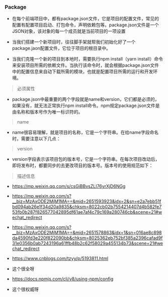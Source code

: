### Package
- 在每个前端项目中，都有package.json文件，它是项目的配置文件，常见的配置有配置项目启动、打包命令，声明依赖包等。package.json文件是一个JSON对象，该对象的每一个成员就是当前项目的一项设置

- 当我们搭建一个新项目时，往往脚手架就帮我们初始化好了一个package.jaon配置文件，它位于项目的根目录中。

- 当我们克隆一个新的项目到本地时，需要执行npm install（yarn install）命令来安装项目所需的依赖文件。当执行该命令时，就会根据package.json文件中的配置信息来自动下载所需的模块，也就是配置项目所需的运行和开发环境。


> 必须属性
- package.json中最重要的两个字段就是name和version，它们都是必须的，如果没有，就无法正常执行npm install命令。npm规定package.json文件是由名称和版本号作为唯一标识符的。


> name
- name很容易理解，就是项目的名称，它是一个字符串。在给name字段命名时，需要注意以下几点：
<!-- 
  名称的长度必须小于或等于214个字符，不能以“.”和“_”开头，不能包含大写字母（这是因为当软件包在npm上发布时，会基于此属性获得自己的URL，所以不能包含非URL安全字符（non-url-safe））；


  名称可以作为参数被传入require("")，用来导入模块，所以应当尽可能的简短、语义化；


  名称不能和其他模块的名称重复，可以使用npm view命令查询模块明是否重复，如果不重复就会提示404：
 -->


 > version
 - version字段表示该项目包的版本号，它是一个字符串。在每次项目改动后，即将发布时，都要同步的去更改项目的版本号。版本号的使用规范如下：

 <!-- 
  版本号的命名遵循语义化版本2.0.0规范，格式为：主版本号.次版本号.修订号，通常情况下，修改主版本号是做了大的功能性的改动，修改次版本号是新增了新功能，修改修订号就是修复了一些bug；


  如果某个版本的改动较大，并且不稳定，可能如法满足预期的兼容性需求，就需要发布先行版本，先行版本通过会加在版本号的后面，通过“-”号连接以点分隔的标识符和版本编译信息：内部版本（alpha）、公测版本（beta）和候选版本（rc，即release candiate）。

  可以通过以下命令来查看npm包的版本信息，以react为例：


  // 查看最新版本
  npm view react version

  // 查看所有版本
  npm view react versions
  -->


> 描述信息

- https://mp.weixin.qq.com/s/csGiBBvsZLI76yrXjD6NGg


- https://mp.weixin.qq.com/s?__biz=MzAxODE2MjM1MA==&mid=2651593923&idx=2&sn=e2a7ebb51fbd094ab26e1f34d20a9835&chksm=8022cb02b7554214407d4b582fe753fb0b287f826577042895df61ae7af4c79c169a280746cb&scene=21#wechat_redirect

- https://mp.weixin.qq.com/s?__biz=MzAxODE2MjM1MA==&mid=2651578863&idx=1&sn=016ae8c898da4590fd3e220f822090bb&chksm=8025362eb752bf385a2396cafad9f31e0356b0ab7243196a61ffb48b2c62f58029a455134b73&scene=21#wechat_redirect


- https://www.cnblogs.com/tzyy/p/5193811.html 
- 这个很全呀

- https://docs.npmjs.com/cli/v8/using-npm/config
- 这个很权威呀